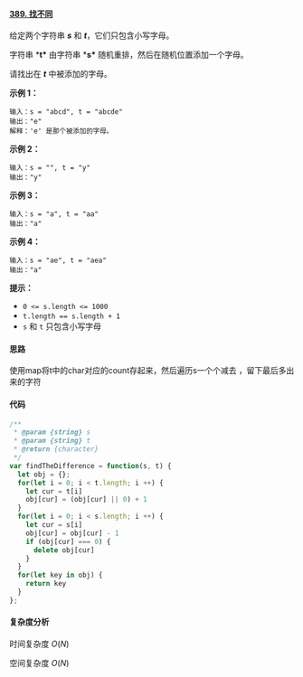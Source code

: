 #### [389. 找不同](https://leetcode-cn.com/problems/find-the-difference/)

给定两个字符串 ***s*** 和 ***t***，它们只包含小写字母。

字符串 ***t\*** 由字符串 ***s\*** 随机重排，然后在随机位置添加一个字母。

请找出在 ***t*** 中被添加的字母。

 

**示例 1：**

```
输入：s = "abcd", t = "abcde"
输出："e"
解释：'e' 是那个被添加的字母。
```

**示例 2：**

```
输入：s = "", t = "y"
输出："y"
```

**示例 3：**

```
输入：s = "a", t = "aa"
输出："a"
```

**示例 4：**

```
输入：s = "ae", t = "aea"
输出："a"
```

 

**提示：**

- `0 <= s.length <= 1000`
- `t.length == s.length + 1`
- `s` 和 `t` 只包含小写字母

#### 思路

使用map将t中的char对应的count存起来，然后遍历s一个个减去    ，留下最后多出来的字符

#### 代码

```JavaScript
/**
 * @param {string} s
 * @param {string} t
 * @return {character}
 */
var findTheDifference = function(s, t) {
  let obj = {};
  for(let i = 0; i < t.length; i ++) {
    let cur = t[i]
    obj[cur] = (obj[cur] || 0) + 1
  }
  for(let i = 0; i < s.length; i ++) {
    let cur = s[i]
    obj[cur] = obj[cur] - 1
    if (obj[cur] === 0) {
      delete obj[cur]
    }
  }
  for(let key in obj) {
    return key
  }
};
```

#### 复杂度分析

时间复杂度	$O(N)$

空间复杂度	$O(N)$